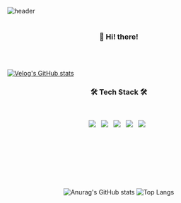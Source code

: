 ![header](https://capsule-render.vercel.app/api?text=haeburney&animation=fadeIn&height=300&color=7092be&fontSize=70)
<br><br><h3 align="center"><b>👋 Hi! there!</b></h3><br><br>

<!-- [![Velog's GitHub stats](https://velog-readme-stats.vercel.app/api/badge?name=dovnaldisn)](https://velog.io/@dovnaldisn)  !-->
[![Velog's GitHub stats](https://velog-readme-stats.vercel.app/api?name=dovnaldisn)](https://github.com/dovnaldisn/velog-readme-stats)

<h3 align="center"><b>🛠 Tech Stack 🛠</b></h3>
</br>
<p align="center"> 
<img src="https://img.shields.io/badge/C-004482?style=flat-square&logo=C&logoColor=white"/></a> &nbsp
<img src="https://img.shields.io/badge/Java-007376?style=flat-square&logo=Java&logoColor=white"/></a> &nbsp
<img src="https://img.shields.io/badge/HTML5-E34F26?style=flat-square&logo=HTML5&logoColor=white"/></a> &nbsp
<img src="https://img.shields.io/badge/CSS3-1572B6?style=flat-square&logo=CSS3&logoColor=white"/></a> &nbsp
<img src="https://img.shields.io/badge/JavaScript-F7DF1E?style=flat-square&logo=JavaScript&logoColor=white"/></a> &nbsp</p> <br><br>


#
<br><br><p align="center">
![Anurag's GitHub stats](https://github-readme-stats.vercel.app/api?username=haeburney&show_icons=true&theme=nord)
![Top Langs](https://github-readme-stats.vercel.app/api/top-langs/?username=haeburney&layout=compact&theme=nord)</p> <br><br><br>



<!--
**haeburney/haeburney** is a ✨ _special_ ✨ repository because its `README.md` (this file) appears on your GitHub profile.

Here are some ideas to get you started:

- 🔭 I’m currently working on ....
- 🌱 I’m currently learning ...
- 👯 I’m looking to collaborate on ...
- 🤔 I’m looking for help with ...
- 💬 Ask me about ...
- 📫 How to reach me: ...
- 😄 Pronouns: ...
- ⚡ Fun fact: ...
-->
